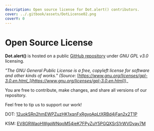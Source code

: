 ```yaml
---
description: Open source license for Dot.alert() contributors.
cover: ../.gitbook/assets/DotLicense02.png
coverY: 0
---
```


# Open Source License

**Dot.alert()** is hosted on a public [GitHub repository](https://github.com/dot-alert/dot.alert) under _GNU GPL v3.0_ licensing.

_"The GNU General Public License is a free, copyleft license for software and other kinds of works." (Source:_ [_https://www.gnu.org/licenses/gpl-3.0.en.html_](https://www.gnu.org/licenses/gpl-3.0.en.html)_)_

You are free to contribute, make changes, and share all versions of our repository.&#x20;



Feel free to tip us to support our work!

DOT: [12uokSRn2hmEWPZuzHK1xqnFxRgyoApLtXRBd4jFan2x2T1P](https://polkadot.js.org/apps/?rpc=wss%3A%2F%2Fpolkadot.api.onfinality.io%2Fpublic-ws#/accounts)

KSM: [EV8GRWaoHWgpWNqoM54ieK7FPyZuY5PGQXSrS1rWVDvay7M](https://polkadot.js.org/apps/?rpc=wss%3A%2F%2Fkusama-rpc.polkadot.io#/accounts)

